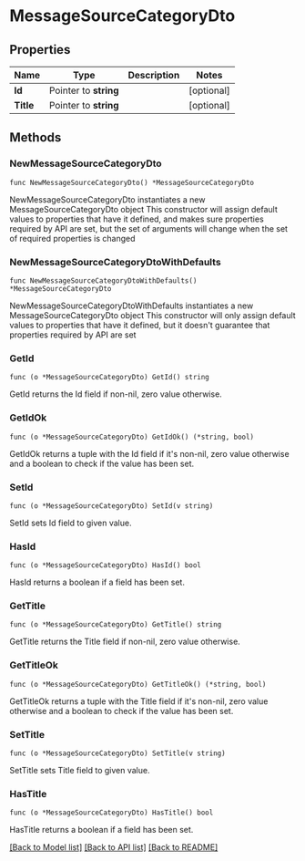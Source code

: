 # MessageSourceCategoryDto

## Properties

Name | Type | Description | Notes
------------ | ------------- | ------------- | -------------
**Id** | Pointer to **string** |  | [optional] 
**Title** | Pointer to **string** |  | [optional] 

## Methods

### NewMessageSourceCategoryDto

`func NewMessageSourceCategoryDto() *MessageSourceCategoryDto`

NewMessageSourceCategoryDto instantiates a new MessageSourceCategoryDto object
This constructor will assign default values to properties that have it defined,
and makes sure properties required by API are set, but the set of arguments
will change when the set of required properties is changed

### NewMessageSourceCategoryDtoWithDefaults

`func NewMessageSourceCategoryDtoWithDefaults() *MessageSourceCategoryDto`

NewMessageSourceCategoryDtoWithDefaults instantiates a new MessageSourceCategoryDto object
This constructor will only assign default values to properties that have it defined,
but it doesn't guarantee that properties required by API are set

### GetId

`func (o *MessageSourceCategoryDto) GetId() string`

GetId returns the Id field if non-nil, zero value otherwise.

### GetIdOk

`func (o *MessageSourceCategoryDto) GetIdOk() (*string, bool)`

GetIdOk returns a tuple with the Id field if it's non-nil, zero value otherwise
and a boolean to check if the value has been set.

### SetId

`func (o *MessageSourceCategoryDto) SetId(v string)`

SetId sets Id field to given value.

### HasId

`func (o *MessageSourceCategoryDto) HasId() bool`

HasId returns a boolean if a field has been set.

### GetTitle

`func (o *MessageSourceCategoryDto) GetTitle() string`

GetTitle returns the Title field if non-nil, zero value otherwise.

### GetTitleOk

`func (o *MessageSourceCategoryDto) GetTitleOk() (*string, bool)`

GetTitleOk returns a tuple with the Title field if it's non-nil, zero value otherwise
and a boolean to check if the value has been set.

### SetTitle

`func (o *MessageSourceCategoryDto) SetTitle(v string)`

SetTitle sets Title field to given value.

### HasTitle

`func (o *MessageSourceCategoryDto) HasTitle() bool`

HasTitle returns a boolean if a field has been set.


[[Back to Model list]](../README.md#documentation-for-models) [[Back to API list]](../README.md#documentation-for-api-endpoints) [[Back to README]](../README.md)


